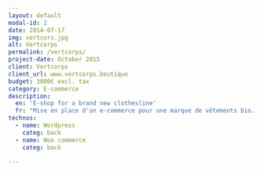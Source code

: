 ```yaml
---
layout: default
modal-id: 2
date: 2014-07-17
img: vertcors.jpg
alt: Vertcorps
permalink: /vertcorps/
project-date: October 2015
client: Vertcorps
client_url: www.vertcorps.boutique
budget: 3000€ excl. tax
category: E-commerce
description:
  en: 'E-shop for a brand new clothesline'
  fr: "Mise en place d'un e-commerce pour une marque de vêtements bio. Widgets customisés. Formation au SEO."
technos:
  - name: Wordpress
    categ: back
  - name: Woo commerce
    categ: back

---
```

